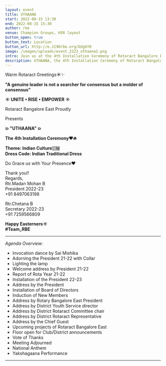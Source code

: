 ```yaml
---
layout: event
title: UTHAANA
start: 2022-08-15 13:30
end: 2022-08-15 15:30
author: rbe
venue: Champion Groups, HSR layout
button_open: true
button_text: Location
button_url: http://e.3190rbe.org/Odg6Y0
image: /images/uploads/event_2223_uthaana2.png
intro: Join us at the 4th Installation Ceremony of Rotaract Bangalore East.
description: UTHAANA, the 4th Installation Ceremony of Rotaract Bangalore East.
---
```

Warm Rotaract Greetings☀️✨

**"A genuine leader is not a searcher for consensus but a molder of consensus"**

**☀️ UNITE • RISE • EMPOWER ☀️**

Rotaract Bangalore East Proudly

Presents

**💥  "UTHAANA" 💥**

**The 4th Installation Ceremony❤️🔥**

**Theme: Indian Culture🇮🇳**\
**Dress Code: Indian Traditional Dress**

Do Grace us with Your Presence❤️

Thank you!! \
Regards, \
Rtr.Madan Mohan B\
President 2022-23\
+91 8497063198

Rtr.Chetana B\
Secretary 2022-23\
+91 7259566809

**Happy Easterners☀️**\
**\#Team_RBE**

- - -

*Agenda Overview:*

* Invocation dance by Sai Mishika
* Adorning the President 21-22 with Collar
* Lighting the lamp 
* Welcome address by President 21-22
* Report of Rota Year 21-22 
* Installation of the President 22-23 
* Address by the President 
* Installation of Board of Directors
* Induction of New Members
* Address by Rotary Bangalore East President
* Address by District Youth Service director
* Address by District Rotaract Committee chair
* Address by District Rotaract Representative
* Address by the Chief Guest 
* Upcoming projects of Rotaract Bangalore East 
* Floor open for Club/District announcements
* Vote of Thanks
* Meeting Adjourned
* National Anthem
* Yakshagaana Performance

- - -